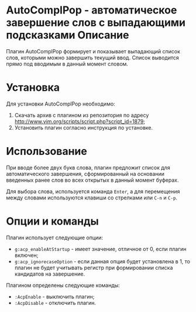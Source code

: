 AutoComplPop - автоматическое завершение слов с выпадающими подсказками
Описание
========

Плагин AutoComplPop формирует и показывает выпадающий список слов, которыми можно завершить текущий ввод. Список выводится прямо под вводимым в данный момент словом.

Установка
=========

Для установки AutoComplPop необходимо:

1. Скачать архив с плагином из репозитория по адресу <http://www.vim.org/scripts/script.php?script_id=1879>;
2. Установить плагин согласно инструкция по установке.

Использование
=============

При вводе более двух букв слова, плагин предложит список для автоматического завершения, сформированный на основании введенных ранее слов во всех открытых в данный момент буферах.

Для выбора слова, используется команда `Enter`, а для перемещения между словами используются клавиши со стрелками или `C-n` и `C-p`.

Опции и команды
===============

Плагин использует следующие опции:

* `g:acp_enableAtStartup` - имеет значение, отличное от 0, если плагин включен;
* `g:acp_ignorecaseOption` - если данная опция будет установлена в 1, то плагин не будет учитывать регистр при формировании списка кандидатов на завершение.

Плагином определены следующие команды:

* `:AcpEnable` - выключить плагин;
* `:AcpDisable` - отключить плагин.
